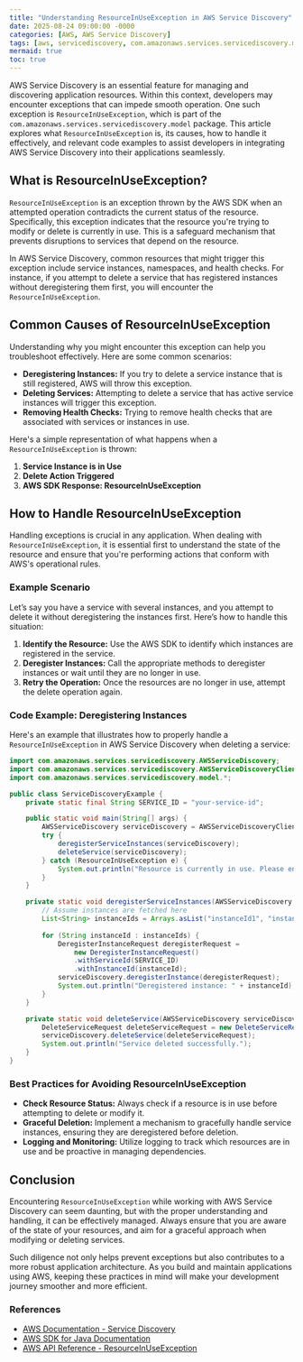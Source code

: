 ```yaml
---
title: "Understanding ResourceInUseException in AWS Service Discovery"
date: 2025-08-24 09:00:00 -0000
categories: [AWS, AWS Service Discovery]
tags: [aws, servicediscovery, com.amazonaws.services.servicediscovery.model]
mermaid: true
toc: true
---
```



AWS Service Discovery is an essential feature for managing and discovering application resources. Within this context, developers may encounter exceptions that can impede smooth operation. One such exception is `ResourceInUseException`, which is part of the `com.amazonaws.services.servicediscovery.model` package. This article explores what `ResourceInUseException` is, its causes, how to handle it effectively, and relevant code examples to assist developers in integrating AWS Service Discovery into their applications seamlessly.

## What is ResourceInUseException?

`ResourceInUseException` is an exception thrown by the AWS SDK when an attempted operation contradicts the current status of the resource. Specifically, this exception indicates that the resource you're trying to modify or delete is currently in use. This is a safeguard mechanism that prevents disruptions to services that depend on the resource.

In AWS Service Discovery, common resources that might trigger this exception include service instances, namespaces, and health checks. For instance, if you attempt to delete a service that has registered instances without deregistering them first, you will encounter the `ResourceInUseException`.

## Common Causes of ResourceInUseException

Understanding why you might encounter this exception can help you troubleshoot effectively. Here are some common scenarios:

- **Deregistering Instances:** If you try to delete a service instance that is still registered, AWS will throw this exception.
- **Deleting Services:** Attempting to delete a service that has active service instances will trigger this exception.
- **Removing Health Checks:** Trying to remove health checks that are associated with services or instances in use.
  
Here's a simple representation of what happens when a `ResourceInUseException` is thrown:

1. **Service Instance is in Use**
2. **Delete Action Triggered**
3. **AWS SDK Response: ResourceInUseException**

## How to Handle ResourceInUseException

Handling exceptions is crucial in any application. When dealing with `ResourceInUseException`, it is essential first to understand the state of the resource and ensure that you're performing actions that conform with AWS's operational rules.

### Example Scenario

Let’s say you have a service with several instances, and you attempt to delete it without deregistering the instances first. Here’s how to handle this situation:

1. **Identify the Resource:** Use the AWS SDK to identify which instances are registered in the service.
2. **Deregister Instances:** Call the appropriate methods to deregister instances or wait until they are no longer in use.
3. **Retry the Operation:** Once the resources are no longer in use, attempt the delete operation again.

### Code Example: Deregistering Instances

Here's an example that illustrates how to properly handle a `ResourceInUseException` in AWS Service Discovery when deleting a service:

```java
import com.amazonaws.services.servicediscovery.AWSServiceDiscovery;
import com.amazonaws.services.servicediscovery.AWSServiceDiscoveryClientBuilder;
import com.amazonaws.services.servicediscovery.model.*;

public class ServiceDiscoveryExample {
    private static final String SERVICE_ID = "your-service-id";

    public static void main(String[] args) {
        AWSServiceDiscovery serviceDiscovery = AWSServiceDiscoveryClientBuilder.defaultClient();
        try {
            deregisterServiceInstances(serviceDiscovery);
            deleteService(serviceDiscovery);
        } catch (ResourceInUseException e) {
            System.out.println("Resource is currently in use. Please ensure all instances are deregistered.");
        }
    }

    private static void deregisterServiceInstances(AWSServiceDiscovery serviceDiscovery) {
        // Assume instances are fetched here
        List<String> instanceIds = Arrays.asList("instanceId1", "instanceId2");
        
        for (String instanceId : instanceIds) {
            DeregisterInstanceRequest deregisterRequest = 
                new DeregisterInstanceRequest()
                .withServiceId(SERVICE_ID)
                .withInstanceId(instanceId);
            serviceDiscovery.deregisterInstance(deregisterRequest);
            System.out.println("Deregistered instance: " + instanceId);
        }
    }

    private static void deleteService(AWSServiceDiscovery serviceDiscovery) {
        DeleteServiceRequest deleteServiceRequest = new DeleteServiceRequest().withId(SERVICE_ID);
        serviceDiscovery.deleteService(deleteServiceRequest);
        System.out.println("Service deleted successfully.");
    }
}
```

### Best Practices for Avoiding ResourceInUseException

- **Check Resource Status:** Always check if a resource is in use before attempting to delete or modify it.
- **Graceful Deletion:** Implement a mechanism to gracefully handle service instances, ensuring they are deregistered before deletion.
- **Logging and Monitoring:** Utilize logging to track which resources are in use and be proactive in managing dependencies.

## Conclusion

Encountering `ResourceInUseException` while working with AWS Service Discovery can seem daunting, but with the proper understanding and handling, it can be effectively managed. Always ensure that you are aware of the state of your resources, and aim for a graceful approach when modifying or deleting services.

Such diligence not only helps prevent exceptions but also contributes to a more robust application architecture. As you build and maintain applications using AWS, keeping these practices in mind will make your development journey smoother and more efficient.

### References

- [AWS Documentation - Service Discovery](https://docs.aws.amazon.com/service-discovery/latest/userguide/what-is.html)
- [AWS SDK for Java Documentation](https://docs.aws.amazon.com/sdk-for-java/latest/developer-guide/home.html)
- [AWS API Reference - ResourceInUseException](https://docs.aws.amazon.com/service-discovery/latest/APIReference/API_ResourceInUseException.html)